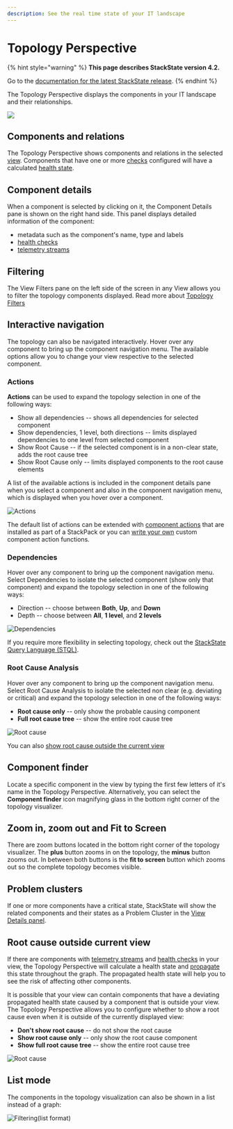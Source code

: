 ```yaml
---
description: See the real time state of your IT landscape
---
```


# Topology Perspective

{% hint style="warning" %}
**This page describes StackState version 4.2.**

Go to the [documentation for the latest StackState release](https://docs.stackstate.com/).
{% endhint %}

The Topology Perspective displays the components in your IT landscape and their relationships.

![](../../.gitbook/assets/v42_topoview1.png)

## Components and relations

The Topology Perspective shows components and relations in the selected [view](/use/views/README.md). Components that have one or more [checks](/configure/telemetry/checks_and_streams.md#checks) configured will have a calculated [health state](/configure/topology/propagation.md).

## Component details

When a component is selected by clicking on it, the Component Details pane is shown on the right hand side. This panel displays detailed information of the component:

* metadata such as the component's name, type and labels
* [health checks](../../configure/telemetry/checks_and_streams.md#checks)
* [telemetry streams](../../configure/telemetry/checks_and_streams.md#data-streams)

## Filtering

The View Filters pane on the left side of the screen in any View allows you to filter the topology components displayed. Read more about [Topology Filters](filters.md#topology-filters)

## Interactive navigation

The topology can also be navigated interactively. Hover over any component to bring up the component navigation menu. The available options allow you to change your view respective to the selected component.

### Actions

**Actions** can be used to expand the topology selection in one of the following ways:

* Show all dependencies -- shows all dependencies for selected component
* Show dependencies, 1 level, both directions -- limits displayed dependencies to one level from selected component
* Show Root Cause -- if the selected component is in a non-clear state, adds the root cause tree
* Show Root Cause only -- limits displayed components to the root cause elements

A list of the available actions is included in the component details pane when you select a component and also in the component navigation menu, which is displayed when you hover over a component.

![Actions](../../.gitbook/assets/v42_actions.png)

The default list of actions can be extended with [component actions](../../configure/topology/component_actions.md) that are installed as part of a StackPack or you can [write your own](../../configure/topology/how_to_configure_component_actions.md) custom component action functions.

### Dependencies

Hover over any component to bring up the component navigation menu. Select Dependencies to isolate the selected component \(show only that component\) and expand the topology selection in one of the following ways:

* Direction -- choose between **Both**, **Up**, and **Down**
* Depth -- choose between **All**, **1 level**, and **2 levels**

![Dependencies](../../.gitbook/assets/dependencies.png)

If you require more flexibility in selecting topology, check out the [StackState Query Language \(STQL\)](../../develop/reference/stql_reference.md).

### Root Cause Analysis

Hover over any component to bring up the component navigation menu. Select Root Cause Analysis to isolate the selected non clear \(e.g. deviating or critical\) and expand the topology selection in one of the following ways:

* **Root cause only** -- only show the probable causing component
* **Full root cause tree** --  show the entire root cause tree

![Root cause](../../.gitbook/assets/root_cause_analysis.png)

You can also [show root cause outside the current view](topology-perspective.md#root-cause-outside-current-view)

## Component finder

Locate a specific component in the view by typing the first few letters of it's name in the Topology Perspective. Alternatively, you can select the **Component finder** icon magnifying glass in the bottom right corner of the topology visualizer.

## Zoom in, zoom out and Fit to Screen

There are zoom buttons located in the bottom right corner of the topology visualizer. The **plus** button zooms in on the topology, the **minus** button zooms out. In between both buttons is the **fit to screen** button which zooms out so the complete topology becomes visible.

## Problem clusters

If one or more components have a critical state, StackState will show the related components and their states as a Problem Cluster in the [View Details panel](./#the-view-details-panel).

## Root cause outside current view

If there are components with [telemetry streams](../../configure/telemetry/checks_and_streams.md#data-streams) and [health checks](../../configure/telemetry/checks_and_streams.md#checks) in your view, the Topology Perspective will calculate a health state and [propagate](../../configure/topology/propagation.md) this state throughout the graph. The propagated health state will help you to see the risk of affecting other components.

It is possible that your view can contain components that have a deviating propagated health state caused by a component that is outside your view. The Topology Perspective allows you to configure whether to show a root cause even when it is outside of the currently displayed view:

* **Don't show root cause** -- do not show the root cause
* **Show root cause only** -- only show the root cause component
* **Show full root cause tree** -- show the entire root cause tree

![Root cause](../../.gitbook/assets/v42_show_root_cause_outside.png)

## List mode

The components in the topology visualization can also be shown in a list instead of a graph:

![Filtering\(list format\)](../../.gitbook/assets/v42_basic_filtering_list.png)

